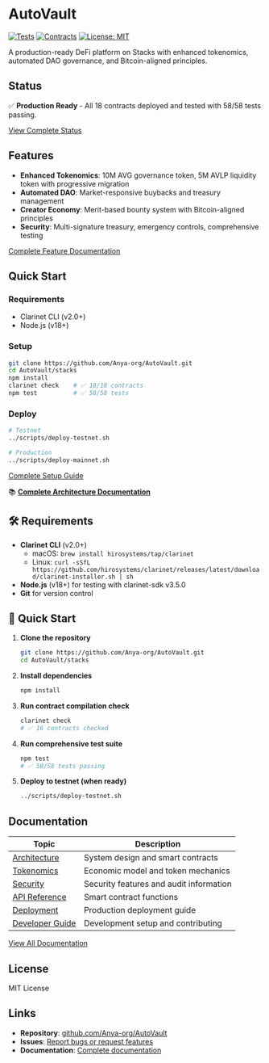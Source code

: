 # AutoVault

[![Tests](https://img.shields.io/badge/Tests-58%2F58%20Passing-green)](https://github.com/Anya-org/AutoVault)
[![Contracts](https://img.shields.io/badge/Contracts-18%2F18%20Compiled-blue)](https://github.com/Anya-org/AutoVault)
[![License: MIT](https://img.shields.io/badge/License-MIT-yellow.svg)](https://opensource.org/licenses/MIT)

A production-ready DeFi platform on Stacks with enhanced tokenomics, automated DAO governance, and Bitcoin-aligned principles.

## Status

✅ **Production Ready** - All 18 contracts deployed and tested with 58/58 tests passing.

[View Complete Status](./documentation/STATUS.md)

## Features

- **Enhanced Tokenomics**: 10M AVG governance token, 5M AVLP liquidity token with progressive migration
- **Automated DAO**: Market-responsive buybacks and treasury management  
- **Creator Economy**: Merit-based bounty system with Bitcoin-aligned principles
- **Security**: Multi-signature treasury, emergency controls, comprehensive testing

[Complete Feature Documentation](./documentation/)

## Quick Start

### Requirements

- Clarinet CLI (v2.0+)
- Node.js (v18+)

### Setup

```bash
git clone https://github.com/Anya-org/AutoVault.git
cd AutoVault/stacks
npm install
clarinet check    # ✅ 18/18 contracts
npm test          # ✅ 58/58 tests
```

### Deploy

```bash
# Testnet
../scripts/deploy-testnet.sh

# Production  
../scripts/deploy-mainnet.sh
```

[Complete Setup Guide](./documentation/DEVELOPER_GUIDE.md)

📚 **[Complete Architecture Documentation](./documentation/)**

## 🛠 **Requirements**

- **Clarinet CLI** (v2.0+)
  - macOS: `brew install hirosystems/tap/clarinet`
  - Linux: `curl -sSfL https://github.com/hirosystems/clarinet/releases/latest/download/clarinet-installer.sh | sh`
- **Node.js** (v18+) for testing with clarinet-sdk v3.5.0
- **Git** for version control

## 🚀 **Quick Start**

1. **Clone the repository**

   ```bash
   git clone https://github.com/Anya-org/AutoVault.git
   cd AutoVault/stacks
   ```

2. **Install dependencies**

   ```bash
   npm install
   ```

3. **Run contract compilation check**

   ```bash
   clarinet check
   # ✅ 16 contracts checked
   ```

4. **Run comprehensive test suite**

   ```bash
   npm test
   # ✅ 58/58 tests passing
   ```

5. **Deploy to testnet (when ready)**

   ```bash
   ../scripts/deploy-testnet.sh
   ```

## Documentation

| Topic | Description |
|-------|-------------|
| [Architecture](./documentation/ARCHITECTURE.md) | System design and smart contracts |
| [Tokenomics](./documentation/TOKENOMICS.md) | Economic model and token mechanics |
| [Security](./documentation/SECURITY.md) | Security features and audit information |
| [API Reference](./documentation/API_REFERENCE.md) | Smart contract functions |
| [Deployment](./documentation/DEPLOYMENT.md) | Production deployment guide |
| [Developer Guide](./documentation/DEVELOPER_GUIDE.md) | Development setup and contributing |

[View All Documentation](./documentation/)

## License

MIT License

## Links

- **Repository**: [github.com/Anya-org/AutoVault](https://github.com/Anya-org/AutoVault)
- **Issues**: [Report bugs or request features](https://github.com/Anya-org/AutoVault/issues)
- **Documentation**: [Complete documentation](./documentation/)
